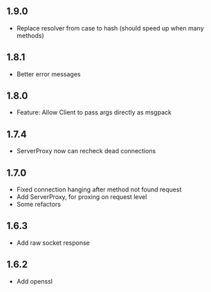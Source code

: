 ## 1.9.0
* Replace resolver from case to hash (should speed up when many methods)

## 1.8.1
* Better error messages

## 1.8.0
* Feature: Allow Client to pass args directly as msgpack

## 1.7.4
* ServerProxy now can recheck dead connections

## 1.7.0
* Fixed connection hanging after method not found request
* Add ServerProxy, for proxing on request level
* Some refactors

## 1.6.3
* Add raw socket response

## 1.6.2
* Add openssl

